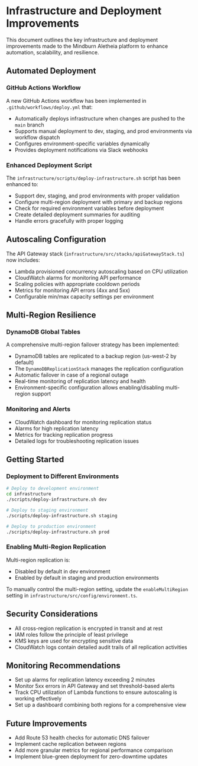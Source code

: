 # Infrastructure and Deployment Improvements

This document outlines the key infrastructure and deployment improvements made to the Mindburn Aletheia platform to enhance automation, scalability, and resilience.

## Automated Deployment

### GitHub Actions Workflow

A new GitHub Actions workflow has been implemented in `.github/workflows/deploy.yml` that:

- Automatically deploys infrastructure when changes are pushed to the `main` branch
- Supports manual deployment to dev, staging, and prod environments via workflow dispatch
- Configures environment-specific variables dynamically
- Provides deployment notifications via Slack webhooks

### Enhanced Deployment Script

The `infrastructure/scripts/deploy-infrastructure.sh` script has been enhanced to:

- Support dev, staging, and prod environments with proper validation
- Configure multi-region deployment with primary and backup regions
- Check for required environment variables before deployment
- Create detailed deployment summaries for auditing
- Handle errors gracefully with proper logging

## Autoscaling Configuration

The API Gateway stack (`infrastructure/src/stacks/apiGatewayStack.ts`) now includes:

- Lambda provisioned concurrency autoscaling based on CPU utilization
- CloudWatch alarms for monitoring API performance
- Scaling policies with appropriate cooldown periods
- Metrics for monitoring API errors (4xx and 5xx)
- Configurable min/max capacity settings per environment

## Multi-Region Resilience

### DynamoDB Global Tables

A comprehensive multi-region failover strategy has been implemented:

- DynamoDB tables are replicated to a backup region (us-west-2 by default)
- The `DynamoDBReplicationStack` manages the replication configuration
- Automatic failover in case of a regional outage
- Real-time monitoring of replication latency and health
- Environment-specific configuration allows enabling/disabling multi-region support

### Monitoring and Alerts

- CloudWatch dashboard for monitoring replication status
- Alarms for high replication latency
- Metrics for tracking replication progress
- Detailed logs for troubleshooting replication issues

## Getting Started

### Deployment to Different Environments

```bash
# Deploy to development environment
cd infrastructure
./scripts/deploy-infrastructure.sh dev

# Deploy to staging environment
./scripts/deploy-infrastructure.sh staging

# Deploy to production environment
./scripts/deploy-infrastructure.sh prod
```

### Enabling Multi-Region Replication

Multi-region replication is:
- Disabled by default in dev environment
- Enabled by default in staging and production environments

To manually control the multi-region setting, update the `enableMultiRegion` setting in `infrastructure/src/config/environment.ts`.

## Security Considerations

- All cross-region replication is encrypted in transit and at rest
- IAM roles follow the principle of least privilege
- KMS keys are used for encrypting sensitive data
- CloudWatch logs contain detailed audit trails of all replication activities

## Monitoring Recommendations

- Set up alarms for replication latency exceeding 2 minutes
- Monitor 5xx errors in API Gateway and set threshold-based alerts
- Track CPU utilization of Lambda functions to ensure autoscaling is working effectively
- Set up a dashboard combining both regions for a comprehensive view

## Future Improvements

- Add Route 53 health checks for automatic DNS failover
- Implement cache replication between regions
- Add more granular metrics for regional performance comparison
- Implement blue-green deployment for zero-downtime updates 